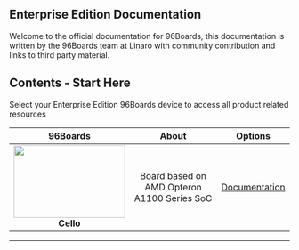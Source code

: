 ## Enterprise Edition Documentation

Welcome to the official documentation for 96Boards, this documentation is written by the 96Boards team at Linaro with community contribution and links to third party material.

## Contents - Start Here

Select your Enterprise Edition 96Boards device to access all product related resources

| 96Boards                                | About                                       | Options                                       |
|:---------------------------------------:|:-------------------------------------------:|:---------------------------------------------:|
| <img src="http://i.imgur.com/Od6HOwS.jpg" data-canonical-src="http://i.imgur.com/Od6HOwS.jpg" width="200" height="130" /><br> **Cello** | Board based on AMD Opteron A1100 Series SoC                                           | [Documentation](Cello/README.md)<br>          |


***
